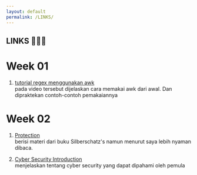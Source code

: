 ```yaml
---
layout: default
permalink: /LINKS/
---
```


## LINKS 👩🏻‍💻

# Week 01
1. [tutorial regex menggunakan awk](https://www.youtube.com/watch?v=9YOZmI-zWok)<br>
pada video tersebut dijelaskan cara memakai awk dari awal. Dan dipraktekan contoh-contoh pemakaiannya

# Week 02
1. [Protection](https://www.cs.uic.edu/~jbell/CourseNotes/OperatingSystems/14_Protection.html) <br>
berisi materi dari buku Silberschatz's namun menurut saya lebih nyaman dibaca.

2. [Cyber Security Introduction](https://www.youtube.com/watch?v=rcDO8km6R6c) <br>
menjelaskan tentang cyber security yang dapat dipahami oleh pemula 
